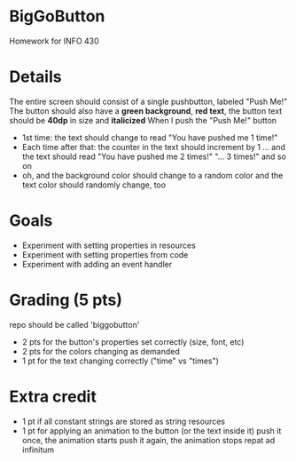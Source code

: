 # BigGoButton
Homework for INFO 430

# Details
The entire screen should consist of a single pushbutton, labeled "Push Me!"
The button should also have a **green background**, **red text**, the button text should be **40dp** in size and **italicized**
When I push the "Push Me!" button
- 1st time: the text should change to read "You have pushed me 1 time!"
- Each time after that: the counter in the text should increment by 1 ... and the text should read "You have pushed me 2 times!" "... 3 times!" and so on
- oh, and the background color should change to a random color and the text color should randomly change, too

# Goals
- Experiment with setting properties in resources
- Experiment with setting properties from code
- Experiment with adding an event handler

# Grading (5 pts)
repo should be called 'biggobutton'
- 2 pts for the button's properties set correctly (size, font, etc)
- 2 pts for the colors changing as demanded
- 1 pt for the text changing correctly ("time" vs "times")

# Extra credit
- 1 pt if all constant strings are stored as string resources
- 1 pt for applying an animation to the button (or the text inside it)
    push it once, the animation starts
    push it again, the animation stops
    repat ad infinitum
